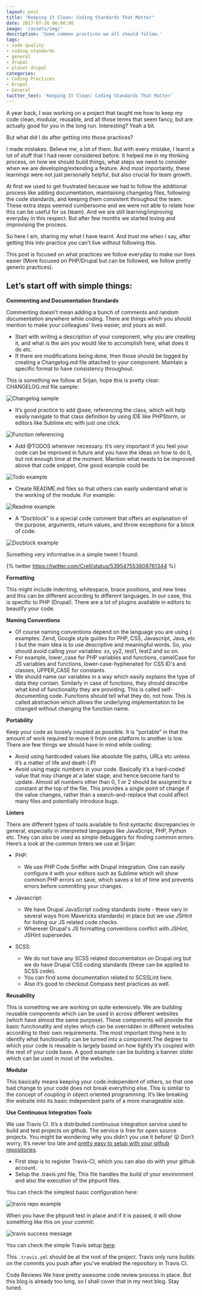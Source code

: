 ```yaml
---
layout: post
title: "Keeping It Clean: Coding Standards That Matter"
date: 2017-07-26 06:00:00
image: '/assets/img/'
description: 'Some common practices we all should follow.'
tags:
- code quality
- coding standards
- general
- drupal
- planet drupal
categories:
- Coding Practices
- Drupal
- General
twitter_text: 'Keeping It Clean: Coding Standards That Matter'
---
```


A year back, I was working on a project that taught me how to keep my code clean, modular, reusable, and all those terms that seem fancy, but are actually good for you in the long run. Interesting? Yeah a bit.

But what did I do after getting into those practices?

I made mistakes. Believe me, a lot of them. But with every mistake, I learnt a lot of stuff that I had never considered before. It helped me in my thinking process, on how we should build things, what steps we need to consider when we are developing/extending a feature. And most importantly, these learnings were not just personally helpful, but also crucial for team growth.

At first we used to get frustrated because we had to follow the additional process like adding documentation, maintaining changelog files, following the code standards, and keeping them consistent throughout the team. These extra steps seemed cumbersome and we were not able to relate how this can be useful for us (team). And we are still learning/improving everyday in this respect. But after few months we started loving and improvising the process.

So here I am, sharing my what I have learnt. And trust me when I say, after getting this into practice you can’t live without following this.

This post is focused on what practices we follow everyday to make our lives easier (More focused on PHP/Drupal but can be followed, we follow pretty generic practices).

## Let’s start off with simple things:

**Commenting and Documentation Standards**

Commenting doesn’t mean adding a bunch of comments and random documentation anywhere while coding. There are things which you should mention to make your colleagues’ lives easier, and yours as well.

- Start with writing a description of your component, why you are creating it, and what is the aim you would like to accomplish here, what does it do etc.
- If there are modifications being done, then those should be logged by creating a Changelog.md file attached to your component. Maintain a specific format to have consistency throughout.

This is something we follow at Srijan, hope this is pretty clear:
CHANGELOG.md file sample:

![Changelog sample](/assets/img/2017-07-26-coding-standards-that-matter/changelog.png)

- It’s good practice to add @see, referencing the class, which will help easily navigate to that class definition by using IDE like PHPStorm, or editors like Sublime etc with just one click.

![Function referencing](/assets/img/2017-07-26-coding-standards-that-matter/fn-referencing.png)

- Add @TODOS wherever necessary. It’s very important if you feel your code can be improved in future and you have the ideas on how to do it, but not enough time at the moment. Mention what needs to be improved above that code snippet. One good example could be:

![Todo example](/assets/img/2017-07-26-coding-standards-that-matter/todo-example.png)

- Create README.md files so that others can easily understand what is the working of the module.
For example:

![Readme example](/assets/img/2017-07-26-coding-standards-that-matter/readme-example.png)

- A “Docblock” is a special code comment that offers an explanation of the purpose, arguments, return values, and throw exceptions for a block of code.

![Docblock example](/assets/img/2017-07-26-coding-standards-that-matter/docblock-example.png)

Something very informative in a simple tweet I found:

{% twitter https://twitter.com/Crell/status/539547553608761344 %}

**Formatting**

This might include indenting, whitespace, brace positions, and new lines and this can be different according to different languages. In our case, this is specific to PHP (Drupal). There are a lot of plugins available in editors to beautify your code.

**Naming Conventions**

* Of course naming conventions depend on the language you are using ( examples: Zend, Google style guides for PHP, CSS, Javascript, Java, etc ) but the main idea is to use descriptive and meaningful words. So, you should avoid calling your variables: xx, yy2, test1, test2 and so on.
* For example, lower_case for PHP variables and functions, camelCase for JS variables and functions, lower-case-hyphenated for CSS ID's and classes, UPPER_CASE for constants.
* We should name our variables in a way which easily explains the type of data they contain. Similarly in case of functions, they should describe what kind of functionality they are providing. This is called self-documenting code. Functions should tell what they do, not how. This is called abstraction which allows the underlying implementation to be changed without changing the function name.

**Portability**

Keep your code as loosely coupled as possible. It is "portable" in that the amount of work required to move it from one platform to another is low. There are few things we should have in mind while coding:

- Avoid using hardcoded values like absolute file paths, URLs etc  unless it’s a matter of life and death (:P)
- Avoid using magic numbers in your code. Basically it’s a hard-coded value that may change at a later stage, and hence become hard to update. Almost all numbers other than 0, 1 or 2 should be assigned to a constant at the top of the file. This provides a single point of change if the value changes, rather than a search-and-replace that could affect many files and potentially introduce bugs.

**Linters**

There are different types of tools available to find syntactic discrepancies in general, especially in interpreted languages like JavaScript, PHP, Python etc. They can also be used as simple debuggers for finding common errors. Here’s a look at the common linters we use at Srijan:

* PHP:
  * We use PHP Code Sniffer with Drupal integration. One can easily configure it with your editors such as Sublime which will show common PHP errors on save, which saves a lot of time and prevents errors before committing your changes.

* Javascript:
  * We have Drupal JavaScript coding standards (note - these vary in several ways from Mavericks standards) in place but we use JSHint for listing our JS related code checks.
  * Wherever Drupal's JS formatting conventions conflict with JSHint, JSHint supersedes.

* SCSS:
  * We do not have any SCSS related documentation on Drupal.org but we do have Drupal CSS coding standards (these can be applied to SCSS code).
  * You can find some documentation related to SCSSLint here.
  * Also it’s good to checkout Compass best practices as well.

**Reusability**

This is something we are working on quite extensively. We are building reusable components which can be used in across different websites (which have almost the same purpose). These components will provide the basic functionality and styles which can be overridden in different websites according to their own requirements. The most important thing here is to identify what functionality can be turned into a component.The degree to which your code is reusable is largely based on how tightly it’s coupled with the rest of your code base. A good example can be building a banner slider which can be used in most of the websites.

**Modular**

This basically means keeping your code independent of others, so that one bad change to your code does not break everything else. This is similar to the concept of coupling in object oriented programming. It’s like breaking the website into its basic independent parts of a more manageable size.

**Use Continuous Integration Tools**

We use Travis CI. It’s a distributed continuous integration service used to build and test projects on github. The service is free for open source projects. You  might be wondering why you didn’t you use it before! 😛 Don’t worry, It’s never too late and [pretty easy to setup with your github repositories][github-repo].

- First step is to register Travis-CI, which you can also do with your github account.
- Setup the .travis.yml file, This file handles the build of your environment and also the execution of the phpunit files.

You can check the simplest basic configuration here:

![travis repo example](/assets/img/2017-07-26-coding-standards-that-matter/travis-repo.png)

When you have the phpunit test in place and if it is passed, it will show something like this on your commit:

![travis success message](/assets/img/2017-07-26-coding-standards-that-matter/travis-success-msg.png)

You can check the simple Travis setup [here][travis-repo-link]:

This `.travis.yml` should be at the root of the project.
Travis only runs builds on the commits you push after you’ve enabled the repository in Travis CI.

Code Reviews
We have pretty awesome code review process in place. But this blog is already too long, so I shall cover that in my next blog. Stay tuned.

[github-repo]: https://docs.travis-ci.com/user/getting-started/
[travis-repo-link]:  https://github.com/lhuria94/drupal/pull/3
